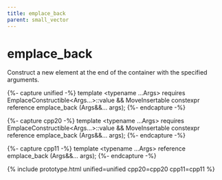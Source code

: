 ```yaml
---
title: emplace_back
parent: small_vector
---
```


# emplace_back

Construct a new element at the end of the container with the specified arguments.

{%- capture unified -%}
template <typename ...Args&gt;<span class="cpp20">
requires EmplaceConstructible<Args...&gt;::value && MoveInsertable
constexpr</span>
reference
emplace_back (Args&&... args);
{%- endcapture -%}

{%- capture cpp20 -%}
template <typename ...Args>
requires EmplaceConstructible<Args...>::value && MoveInsertable
constexpr
reference
emplace_back (Args&&... args);
{%- endcapture -%}

{%- capture cpp11 -%}
template <typename ...Args>
reference
emplace_back (Args&&... args);
{%- endcapture -%}

{% include prototype.html unified=unified cpp20=cpp20 cpp11=cpp11 %}
